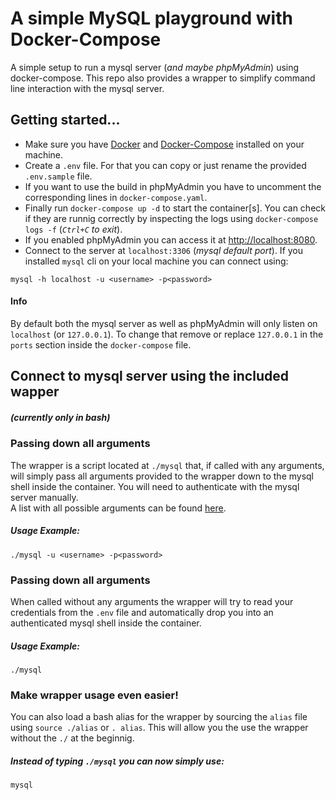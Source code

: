 # A simple MySQL playground with Docker-Compose

A simple setup to run a mysql server (_and maybe phpMyAdmin_) using docker-compose. This repo also provides a wrapper to simplify command line interaction with the mysql server.

## Getting started...

* Make sure you have [Docker](https://docs.docker.com/get-docker/) and [Docker-Compose](https://docs.docker.com/compose/install/) installed on your machine.
* Create a `.env` file. For that you can copy or just rename the provided `.env.sample` file.
* If you want to use the build in phpMyAdmin you have to uncomment the corresponding lines in `docker-compose.yaml`.
* Finally run `docker-compose up -d` to start the container[s]. You can check if they are runnig correctly by inspecting the logs using `docker-compose logs -f` (_`Ctrl+C` to exit_).
* If you enabled phpMyAdmin you can access it at [http://localhost:8080](http://localhost:8080/).
* Connect to the server at `localhost:3306` (_mysql default port_). If you installed `mysql` cli on your local machine you can connect using:
```
mysql -h localhost -u <username> -p<password>
```
#### Info
By default both the mysql server as well as phpMyAdmin will only listen on `localhost` (or `127.0.0.1`). To change that remove or replace `127.0.0.1` in the `ports` section inside the `docker-compose` file.

## Connect to mysql server using the included wapper

##### (currently only in bash)
### Passing down all arguments
The wrapper is a script located at `./mysql` that, if called with any arguments, will simply pass all arguments provided to the wrapper down to the mysql shell inside the container. You will need to authenticate with the mysql server manually.
\
A list with all possible arguments can be found [here](https://dev.mysql.com/doc/refman/5.7/en/mysql-command-options.html).

##### Usage Example:
```
./mysql -u <username> -p<password>
```


### Passing down all arguments
When called without any arguments the wrapper will try to read your credentials from the `.env` file and automatically drop you into an authenticated mysql shell inside the container.

##### Usage Example:
```
./mysql
```


### Make wrapper usage even easier!
You can also load a bash alias for the wrapper by sourcing the `alias` file using `source ./alias` or `. alias`. This will allow you the use the wrapper without the `./` at the beginnig.

##### Instead of typing `./mysql` you can now simply use:
```
mysql
```

